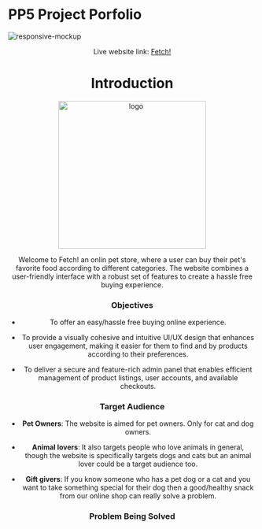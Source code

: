 # PP5 Project Porfolio

![responsive-mockup](github_asset)

<div align="center">

Live website link: [Fetch!](https://)



# Introduction
<img alt="logo" src="" width="300px">

 Welcome to Fetch! an onlin pet store, where a user can buy their pet's favorite food according to different categories. The website combines a user-friendly interface with a robust set of features to create a hassle free buying experience.
### Objectives

- To offer an easy/hassle free buying online experience.
  
- To provide a visually cohesive and intuitive UI/UX design that enhances user engagement, making it easier for them to find and by products according to their preferences.

- To deliver a secure and feature-rich admin panel that enables efficient management of product listings, user accounts, and available checkouts.


### Target Audience

- **Pet Owners**: The website is aimed for pet owners. Only for cat and dog owners.

- **Animal lovers**: It also targets people who love animals in general, though the website is specifically targets dogs and cats but an animal lover could be a target audience too.

- **Gift givers**: If you know someone who has a pet dog or a cat and you want to take something special for their dog then a good/healthy snack from our online shop can really solve a problem.


### Problem Being Solved
